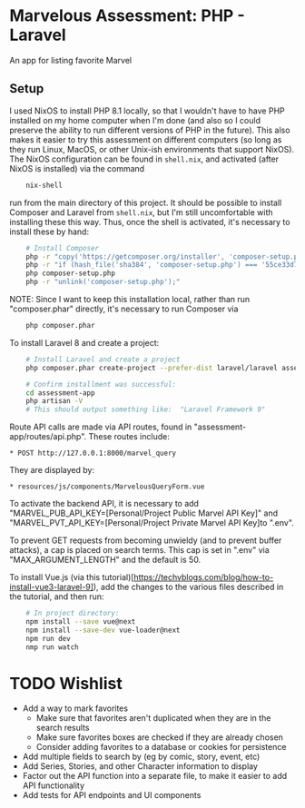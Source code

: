 Marvelous Assessment:  PHP - Laravel
====================================

An app for listing favorite Marvel 


Setup
-----

I used NixOS to install PHP 8.1 locally, so that I wouldn't have to have PHP installed on my
home computer when I'm done (and also so I could preserve the ability to run different versions
of PHP in the future).  This also makes it easier to try this assessment on different computers
(so long as they run Linux, MacOS, or other Unix-ish environments that support NixOS).  The NixOS
configuration can be found in `shell.nix`, and activated (after NixOS is installed) via the command

```bash
    nix-shell
```
run from the main directory of this project.  It should be possible to install Composer and
Laravel from `shell.nix`, but I'm still uncomfortable with installing these this way.  Thus,
once the shell is activated, it's necessary to install these by hand:

```bash
    # Install Composer
    php -r "copy('https://getcomposer.org/installer', 'composer-setup.php');"
    php -r "if (hash_file('sha384', 'composer-setup.php') === '55ce33d7678c5a611085589f1f3ddf8b3c52d662cd01d4ba75c0ee0459970c2200a51f492d557530c71c15d8dba01eae') { echo 'Installer verified'; } else { echo 'Installer corrupt'; unlink('composer-setup.php'); } echo PHP_EOL;"
    php composer-setup.php
    php -r "unlink('composer-setup.php');"
```

NOTE:  Since I want to keep this installation local, rather than run "composer.phar" directly, it's
necessary to run Composer via
```bash
    php composer.phar
```

To install Laravel 8 and create a project:

```bash
    # Install Laravel and create a project
    php composer.phar create-project --prefer-dist laravel/laravel assessment-app 9

    # Confirm installment was successful:
    cd assessment-app
    php artisan -V
    # This should output something like:  "Laravel Framework 9"
```

Route API calls are made via API routes, found in "assessment-app/routes/api.php".  These routes
include:

    * POST http://127.0.0.1:8000/marvel_query

They are displayed by:

    * resources/js/components/MarvelousQueryForm.vue

To activate the backend API, it is necessary to add "MARVEL_PUB_API_KEY=[Personal/Project Public Marvel API Key]"
and "MARVEL_PVT_API_KEY=[Personal/Project Private Marvel API Key]to ".env".

To prevent GET requests from becoming unwieldy (and to prevent buffer attacks), a cap is placed on search terms.
This cap is set in ".env" via "MAX_ARGUMENT_LENGTH" and the default is 50.

To install Vue.js (via this tutorial)[https://techvblogs.com/blog/how-to-install-vue3-laravel-9]), add
the changes to the various files described in the tutorial, and then run:

```bash
    # In project directory:
    npm install --save vue@next
    npm install --save-dev vue-loader@next
    npm run dev
    nmp run watch
```


TODO Wishlist
=============

 * Add a way to mark favorites
   - Make sure that favorites aren't duplicated when they are in the search results
   - Make sure favorites boxes are checked if they are already chosen
   - Consider adding favorites to a database or cookies for persistence
 * Add multiple fields to search by (eg by comic, story, event, etc)
 * Add Series, Stories, and other Character information to display
 * Factor out the API function into a separate file, to make it easier to add API functionality
 * Add tests for API endpoints and UI components


